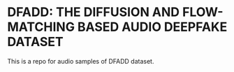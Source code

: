 # DFADD: THE DIFFUSION AND FLOW-MATCHING BASED AUDIO DEEPFAKE DATASET

This is a repo for audio samples of DFADD dataset.
